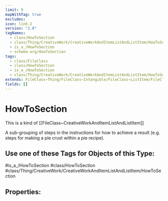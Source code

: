 ```yaml
---
limit: 9
mapWithTag: true
excludes: 
icon: link-2
version: "2.0"
tagNames:
  - class/HowToSection
  - class/Thing/CreativeWork/CreativeWorkAndItemListAndListItem/HowToSection
  - is_a_/HowToSection
  - schema-org/HowToSection
tags:
  - class/FileClass
  - class/HowToSection
  - is_a_/HowToSection
  - class/Thing/CreativeWork/CreativeWorkAndItemListAndListItem/HowToSection
extends: FileClass~Thing/FileClass~Intangible/FileClass~ListItem/FileClass~CreativeWorkAndItemListAndListItem
fields: []
---
```


# HowToSection
This is a kind of [[FileClass~CreativeWorkAndItemListAndListItem]]

A sub-grouping of steps in the instructions for how to achieve a result (e.g. steps for making a pie crust within a pie recipe).


## Use one of these Tags for Objects of this Type:

#is_a_/HowToSection
#class/HowToSection
#class/Thing/CreativeWork/CreativeWorkAndItemListAndListItem/HowToSection

## Properties:


